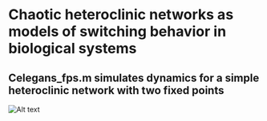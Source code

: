 # Chaotic heteroclinic networks as models of switching behavior in biological systems

## **Celegans_fps.m** simulates dynamics for a simple heteroclinic network with two fixed points


![Alt text](/figures/Celegans_fps_fig1.png=100x100?raw=true "Optional Title")
